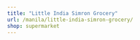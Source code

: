 ```yaml
---
title: "Little India Simron Grocery"
url: /manila/little-india-simron-grocery/
shop: supermarket
---
```

